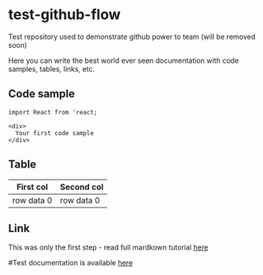 # test-github-flow
Test repository used to demonstrate github power to team (will be removed soon)

Here you can write the best world ever seen documentation with code samples, tables, links, etc.

## Code sample
```
import React from 'react;

<div>
  Your first code sample
</div>

```

## Table
| First col  | Second col |
| ---------- | -----------|
| row data 0 | row data 0 |

## Link
This was only the first step - read full mardkown tutorial [here](https://guides.github.com/features/mastering-markdown/)

#Test documentation is available [here](https://opuscapita.github.io/test-github-flow/)
